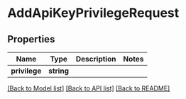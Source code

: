 # AddApiKeyPrivilegeRequest

## Properties
Name | Type | Description | Notes
------------ | ------------- | ------------- | -------------
**privilege** | **string** |  | 

[[Back to Model list]](../README.md#documentation-for-models) [[Back to API list]](../README.md#documentation-for-api-endpoints) [[Back to README]](../README.md)


